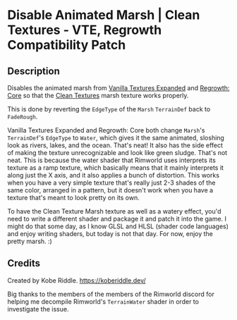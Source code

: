 # Disable Animated Marsh | Clean Textures - VTE, Regrowth Compatibility Patch

## Description
Disables the animated marsh from [Vanilla Textures Expanded](https://steamcommunity.com/sharedfiles/filedetails/?id=2016436324) and [Regrowth: Core](https://steamcommunity.com/sharedfiles/filedetails/?id=2260097569) so that the [Clean Textures](https://steamcommunity.com/sharedfiles/filedetails/?id=2865361569) marsh texture works properly.

This is done by reverting the `EdgeType` of the `Marsh` `TerrainDef` back to `FadeRough`.

Vanilla Textures Expanded and Regrowth: Core both change `Marsh`'s `TerrainDef`'s `EdgeType` to `Water`, which gives it the same animated, sloshing look as rivers, lakes, and the ocean. That's neat! It also has the side effect of making the texture unrecognizable and look like green sludge. That's not neat. This is because the water shader that Rimworld uses interprets its texture as a ramp texture, which basically means that it mainly interprets it along just the X axis, and it also applies a bunch of distortion. This works when you have a very simple texture that's really just 2-3 shades of the same color, arranged in a pattern, but it doesn't work when you have a texture that's meant to look pretty on its own.

To have the Clean Texture Marsh texture as well as a watery effect, you'd need to write a different shader and package it and patch it into the game. I might do that some day, as I know GLSL and HLSL (shader code languages) and enjoy writing shaders, but today is not that day. For now, enjoy the pretty marsh. :)

## Credits

Created by Kobe Riddle. <https://koberiddle.dev/>

Big thanks to the members of the members of the Rimworld discord for helping me decompile Rimworld's `TerrainWater` shader in order to investigate the issue.